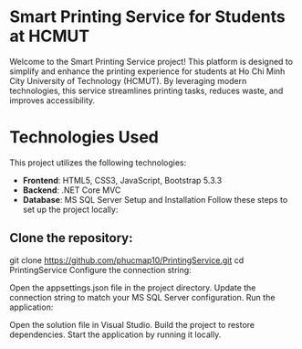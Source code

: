 # Smart Printing Service for Students at HCMUT
Welcome to the Smart Printing Service project! This platform is designed to simplify and enhance the printing experience for students at Ho Chi Minh City University of Technology (HCMUT). By leveraging modern technologies, this service streamlines printing tasks, reduces waste, and improves accessibility.

# Technologies Used
This project utilizes the following technologies:

- **Frontend**: HTML5, CSS3, JavaScript, Bootstrap 5.3.3
- **Backend**: .NET Core MVC
- **Database**: MS SQL Server
Setup and Installation
Follow these steps to set up the project locally:

## Clone the repository:
git clone https://github.com/phucmap10/PrintingService.git
cd PrintingService
Configure the connection string:

Open the appsettings.json file in the project directory.
Update the connection string to match your MS SQL Server configuration.
Run the application:

Open the solution file in Visual Studio.
Build the project to restore dependencies.
Start the application by running it locally.
